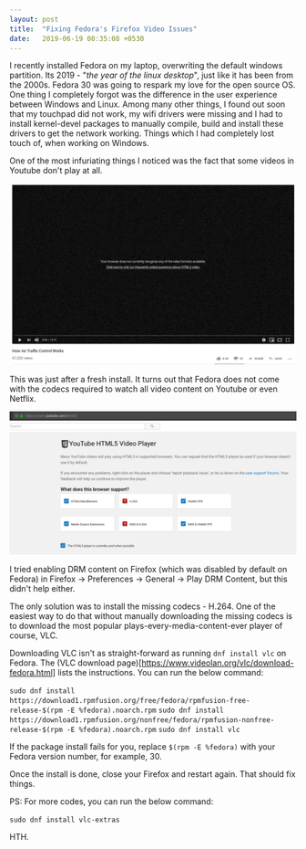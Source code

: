 ```yaml
---
layout: post
title:  "Fixing Fedora's Firefox Video Issues"
date:   2019-06-19 00:35:08 +0530
---
```


I recently installed Fedora on my laptop, overwriting the default windows partition. Its 2019 - "*the year of the linux desktop*", just like it has been from the 2000s. Fedora 30 was going to respark my love for the open source OS. One thing I completely forgot was the difference in the user experience between Windows and Linux. Among many other things, I found out soon that my touchpad did not work, my wifi drivers were missing and I had to install kernel-devel packages to manually compile, build and install these drivers to get the network working. Things which I had completely lost touch of, when working on Windows. 

One of the most infuriating things I noticed was the fact that some videos in Youtube don't play at all. 

![Youtube does not work in Fedora](/assets/youtube-codecs-fedora.png)

This was just after a fresh install. It turns out that Fedora does not come with the codecs required to watch all video content on Youtube or even Netflix. 

![Youtube HTML5 Videos on Fedora](/assets/firefox-youtube-html5-video.png)

I tried enabling DRM content on Firefox (which was disabled by default on Fedora) in Firefox -> Preferences -> General -> Play DRM Content, but this didn't help either. 

The only solution was to install the missing codecs - H.264. One of the easiest way to do that without manually downloading the missing codecs is to download the most popular plays-every-media-content-ever player of course, VLC. 

Downloading VLC isn't as straight-forward as running `dnf install vlc` on Fedora. The (VLC download page)[https://www.videolan.org/vlc/download-fedora.html] lists the instructions. You can run the below command:

`sudo dnf install https://download1.rpmfusion.org/free/fedora/rpmfusion-free-release-$(rpm -E %fedora).noarch.rpm`
`sudo dnf install https://download1.rpmfusion.org/nonfree/fedora/rpmfusion-nonfree-release-$(rpm -E %fedora).noarch.rpm`
`sudo dnf install vlc`

If the package install fails for you, replace `$(rpm -E %fedora)` with your Fedora version number, for example, 30. 

Once the install is done, close your Firefox and restart again. That should fix things. 

PS: For more codes, you can run the below command:

`sudo dnf install vlc-extras`

HTH.